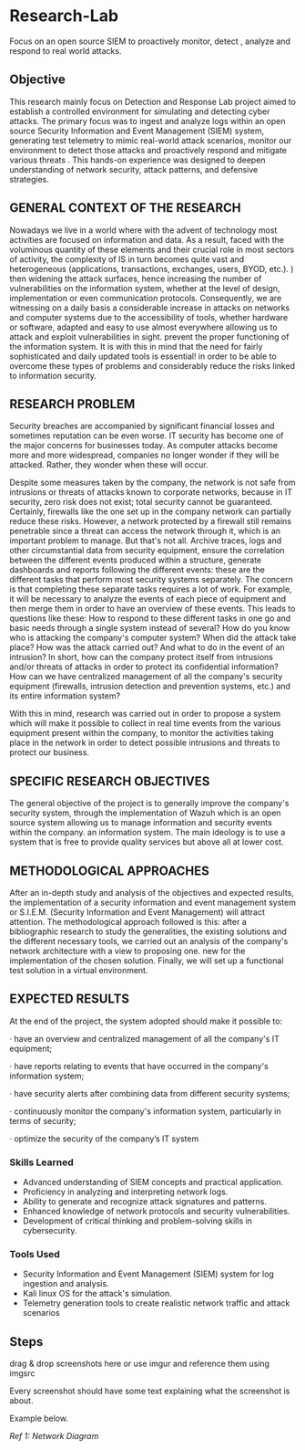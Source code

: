 # Research-Lab
Focus on an open source SIEM to proactively monitor, detect , analyze and respond to real world attacks.

## Objective

This research mainly focus on Detection and Response Lab project aimed to establish a controlled environment for simulating and detecting cyber attacks. The primary focus was to ingest and analyze logs within an open source  Security Information and Event Management (SIEM) system, generating test telemetry to mimic real-world attack scenarios, monitor our environment to detect those attacks and proactively respond and mitigate various threats . This hands-on experience was designed to deepen understanding of network security, attack patterns, and defensive strategies.

##  GENERAL CONTEXT OF THE RESEARCH

Nowadays we live in a world where with the advent of technology most activities are focused on information and data. As a result, faced with the voluminous quantity of these elements and their crucial role in most sectors of activity, the complexity of IS in turn becomes quite vast and heterogeneous (applications, transactions, exchanges, users, BYOD, etc.). ) then widening the attack surfaces, hence increasing the number of vulnerabilities on the information system, whether at the level of design, implementation or even communication protocols.
Consequently, we are witnessing on a daily basis a considerable increase in attacks on networks and computer systems due to the accessibility of tools, whether hardware or software, adapted and easy to use almost everywhere allowing us to attack and exploit vulnerabilities in sight. prevent the proper functioning of the information system. It is with this in mind that the need for fairly sophisticated and daily updated tools is essential! in order to be able to overcome these types of problems and considerably reduce the risks linked to information security.

## RESEARCH PROBLEM
Security breaches are accompanied by significant financial losses and sometimes reputation can be even worse. IT security has become one of the major concerns for businesses today. As computer attacks become more and more widespread, companies no longer wonder if they will be attacked. Rather, they wonder when these will occur.

Despite some measures taken by the company, the network is not safe from intrusions or threats of attacks known to corporate networks, because in IT security, zero risk does not exist; total security cannot be guaranteed. Certainly, firewalls like the one set up in the company network can partially reduce these risks. However, a network protected by a firewall still remains penetrable since a threat can access the network through it, which is an important problem to manage. But that's not all. Archive traces, logs and other circumstantial data from security equipment, ensure the correlation between the different events produced within a structure, generate dashboards and reports following the different events: these are the different tasks that perform most security systems separately. The concern is that completing these separate tasks requires a lot of work. For example, it will be necessary to analyze the events of each piece of equipment and then merge them in order to have an overview of these events. This leads to questions like these: How to respond to these different tasks in one go and basic needs through a single system instead of several? How do you know who is attacking the company's computer system? When did the attack take place? How was the attack carried out? And what to do in the event of an intrusion? In short, how can the company protect itself from intrusions and/or threats of attacks in order to protect its confidential information? How can we have centralized management of all the company's security equipment (firewalls, intrusion detection and prevention systems, etc.) and its entire information system?

With this in mind, research was carried out in order to propose a system which will make it possible to collect in real time events from the various equipment present within the company, to monitor the activities taking place in the network in order to detect possible intrusions and threats to protect our business.

## SPECIFIC RESEARCH OBJECTIVES

The general objective of the project is to generally improve the company's security system, through the implementation of Wazuh which is an open source system allowing us to manage information and security events within the company. an information system. The main ideology is to use a system that is free to provide quality services but above all at lower cost.



## METHODOLOGICAL APPROACHES

After an in-depth study and analysis of the objectives and expected results, the implementation of a security information and event management system or S.I.E.M. (Security Information and Event Management) will attract attention. The methodological approach followed is this: after a bibliographic research to study the generalities, the existing solutions and the different necessary tools, we carried out an analysis of the company's network architecture with a view to proposing one. new for the implementation of the chosen solution. Finally, we will set up a functional test solution in a virtual environment.

## EXPECTED RESULTS

At the end of the project, the system adopted should make it possible to:

· have an overview and centralized management of all the company's IT equipment;
 
· have reports relating to events that have occurred in the company's information system;

· have security alerts after combining data from different security systems;

· continuously monitor the company's information system, particularly in terms of security;

· optimize the security of the company’s IT system


### Skills Learned

- Advanced understanding of SIEM concepts and practical application.
- Proficiency in analyzing and interpreting network logs.
- Ability to generate and recognize attack signatures and patterns.
- Enhanced knowledge of network protocols and security vulnerabilities.
- Development of critical thinking and problem-solving skills in cybersecurity.

### Tools Used

- Security Information and Event Management (SIEM) system for log ingestion and analysis.
- Kali linux OS for the attack's simulation.
- Telemetry generation tools to create realistic network traffic and attack scenarios

  

## Steps
drag & drop screenshots here or use imgur and reference them using imgsrc

Every screenshot should have some text explaining what the screenshot is about.

Example below.

*Ref 1: Network Diagram*
